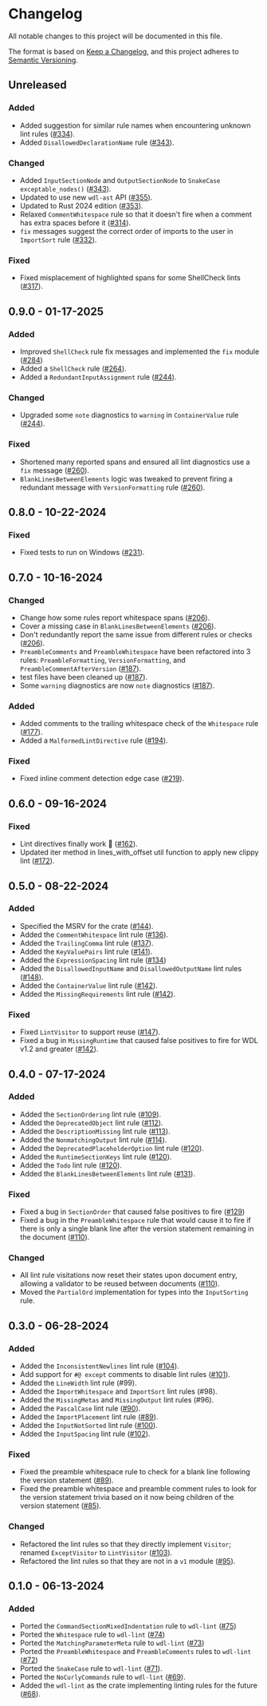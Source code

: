 # Changelog

All notable changes to this project will be documented in this file.

The format is based on [Keep a Changelog](https://keepachangelog.com/en/1.1.0/),
and this project adheres to [Semantic Versioning](https://semver.org/spec/v2.0.0.html).

## Unreleased

### Added

* Added suggestion for similar rule names when encountering unknown lint rules ([#334](https://github.com/stjude-rust-labs/wdl/pull/334)).
* Added `DisallowedDeclarationName` rule ([#343](https://github.com/stjude-rust-labs/wdl/pull/343)).

### Changed

* Added `InputSectionNode` and `OutputSectionNode` to `SnakeCase` `exceptable_nodes()` ([#343](https://github.com/stjude-rust-labs/wdl/pull/343)).
* Updated to use new `wdl-ast` API ([#355](https://github.com/stjude-rust-labs/wdl/pull/355)).
* Updated to Rust 2024 edition ([#353](https://github.com/stjude-rust-labs/wdl/pull/353)).
* Relaxed `CommentWhitespace` rule so that it doesn't fire when a comment has extra spaces before it ([#314](https://github.com/stjude-rust-labs/wdl/pull/314)).
* `fix` messages suggest the correct order of imports to the user in `ImportSort` rule ([#332](https://github.com/stjude-rust-labs/wdl/pull/332)).

### Fixed

* Fixed misplacement of highlighted spans for some ShellCheck lints ([#317](https://github.com/stjude-rust-labs/wdl/pull/317)).

## 0.9.0 - 01-17-2025

### Added

* Improved `ShellCheck` rule fix messages and implemented the `fix` module ([#284](https://github.com/stjude-rust-labs/wdl/pull/284))
* Added a `ShellCheck` rule ([#264](https://github.com/stjude-rust-labs/wdl/pull/264)).
* Added a `RedundantInputAssignment` rule ([#244](https://github.com/stjude-rust-labs/wdl/pull/244)).

### Changed

* Upgraded some `note` diagnostics to `warning` in `ContainerValue` rule  ([#244](https://github.com/stjude-rust-labs/wdl/pull/244)).

### Fixed

* Shortened many reported spans and ensured all lint diagnostics use a `fix` message ([#260](https://github.com/stjude-rust-labs/wdl/pull/260)).
* `BlankLinesBetweenElements` logic was tweaked to prevent firing a redundant message with `VersionFormatting` rule ([#260](https://github.com/stjude-rust-labs/wdl/pull/260)).

## 0.8.0 - 10-22-2024

### Fixed

* Fixed tests to run on Windows ([#231](https://github.com/stjude-rust-labs/wdl/pull/231)).

## 0.7.0 - 10-16-2024

### Changed

* Change how some rules report whitespace spans ([#206](https://github.com/stjude-rust-labs/wdl/pull/206)).
* Cover a missing case in `BlankLinesBetweenElements` ([#206](https://github.com/stjude-rust-labs/wdl/pull/206)).
* Don't redundantly report the same issue from different rules or checks ([#206](https://github.com/stjude-rust-labs/wdl/pull/206)).
* `PreambleComments` and `PreambleWhitespace` have been refactored into 3 rules: `PreambleFormatting`, `VersionFormatting`, and `PreambleCommentAfterVersion` ([#187](https://github.com/stjude-rust-labs/wdl/pull/187)).
* test files have been cleaned up ([#187](https://github.com/stjude-rust-labs/wdl/pull/187)).
* Some `warning` diagnostics are now `note` diagnostics ([#187](https://github.com/stjude-rust-labs/wdl/pull/187)).

### Added

* Added comments to the trailing whitespace check of the `Whitespace` rule ([#177](https://github.com/stjude-rust-labs/wdl/pull/177)).
* Added a `MalformedLintDirective` rule ([#194](https://github.com/stjude-rust-labs/wdl/pull/194)).

### Fixed

* Fixed inline comment detection edge case ([#219](https://github.com/stjude-rust-labs/wdl/pull/219)).

## 0.6.0 - 09-16-2024

### Fixed

* Lint directives finally work :tada: ([#162](https://github.com/stjude-rust-labs/wdl/pull/162)).
* Updated iter method in lines_with_offset util function to apply new clippy lint ([#172](https://github.com/stjude-rust-labs/wdl/pull/172)).

## 0.5.0 - 08-22-2024

### Added

* Specified the MSRV for the crate ([#144](https://github.com/stjude-rust-labs/wdl/pull/144)).
* Added the `CommentWhitespace` lint rule ([#136](https://github.com/stjude-rust-labs/wdl/pull/136)).
* Added the `TrailingComma` lint rule ([#137](https://github.com/stjude-rust-labs/wdl/pull/137)).
* Added the `KeyValuePairs` lint rule ([#141](https://github.com/stjude-rust-labs/wdl/pull/141)).
* Added the `ExpressionSpacing` lint rule ([#134](https://github.com/stjude-rust-labs/wdl/pull/134))
* Added the `DisallowedInputName` and `DisallowedOutputName` lint rules ([#148](https://github.com/stjude-rust-labs/wdl/pull/148)).
* Added the `ContainerValue` lint rule ([#142](https://github.com/stjude-rust-labs/wdl/pull/142)).
* Added the `MissingRequirements` lint rule ([#142](https://github.com/stjude-rust-labs/wdl/pull/142)).

### Fixed

* Fixed `LintVisitor` to support reuse ([#147](https://github.com/stjude-rust-labs/wdl/pull/147)).
* Fixed a bug in `MissingRuntime` that caused false positives to fire for WDL v1.2 and
  greater ([#142](https://github.com/stjude-rust-labs/wdl/pull/142)).

## 0.4.0 - 07-17-2024

### Added

* Added the `SectionOrdering` lint rule ([#109](https://github.com/stjude-rust-labs/wdl/pull/109)).
* Added the `DeprecatedObject` lint rule ([#112](https://github.com/stjude-rust-labs/wdl/pull/112)).
* Added the `DescriptionMissing` lint rule ([#113](https://github.com/stjude-rust-labs/wdl/pull/113)).
* Added the `NonmatchingOutput` lint rule ([#114](https://github.com/stjude-rust-labs/wdl/pull/114)).
* Added the `DeprecatedPlaceholderOption` lint rule ([#120](https://github.com/stjude-rust-labs/wdl/pull/120)).
* Added the `RuntimeSectionKeys` lint rule ([#120](https://github.com/stjude-rust-labs/wdl/pull/120)).
* Added the `Todo` lint rule ([#120](https://github.com/stjude-rust-labs/wdl/pull/126)).
* Added the `BlankLinesBetweenElements` lint rule ([#131](https://github.com/stjude-rust-labs/wdl/pull/131)).

### Fixed

* Fixed a bug in `SectionOrder` that caused false positives to fire
  ([#129](https://github.com/stjude-rust-labs/wdl/pull/129))
* Fixed a bug in the `PreambleWhitespace` rule that would cause it to fire if
  there is only a single blank line after the version statement remaining in
  the document ([#110](https://github.com/stjude-rust-labs/wdl/pull/110)).

### Changed

* All lint rule visitations now reset their states upon document entry,
  allowing a validator to be reused between documents ([#110](https://github.com/stjude-rust-labs/wdl/pull/110)).
* Moved the `PartialOrd` implementation for types into the `InputSorting` rule.

## 0.3.0 - 06-28-2024

### Added

* Added the `InconsistentNewlines` lint rule ([#104](https://github.com/stjude-rust-labs/wdl/pull/104)).
* Add support for `#@ except` comments to disable lint rules ([#101](https://github.com/stjude-rust-labs/wdl/pull/101)).
* Added the `LineWidth` lint rule (#99).
* Added the `ImportWhitespace` and `ImportSort` lint rules (#98).
* Added the `MissingMetas` and `MissingOutput` lint rules (#96).
* Added the `PascalCase` lint rule ([#90](https://github.com/stjude-rust-labs/wdl/pull/90)).
* Added the `ImportPlacement` lint rule ([#89](https://github.com/stjude-rust-labs/wdl/pull/89)).
* Added the `InputNotSorted` lint rule ([#100](https://github.com/stjude-rust-labs/wdl/pull/100)).
* Added the `InputSpacing` lint rule ([#102](https://github.com/stjude-rust-labs/wdl/pull/102)).

### Fixed

* Fixed the preamble whitespace rule to check for a blank line following the
  version statement ([#89](https://github.com/stjude-rust-labs/wdl/pull/89)).
* Fixed the preamble whitespace and preamble comment rules to look for the
  version statement trivia based on it now being children of the version
  statement ([#85](https://github.com/stjude-rust-labs/wdl/pull/85)).

### Changed

* Refactored the lint rules so that they directly implement `Visitor`; renamed
  `ExceptVisitor` to `LintVisitor` ([#103](https://github.com/stjude-rust-labs/wdl/pull/103)).
* Refactored the lint rules so that they are not in a `v1` module
  ([#95](https://github.com/stjude-rust-labs/wdl/pull/95)).

## 0.1.0 - 06-13-2024

### Added

* Ported the `CommandSectionMixedIndentation` rule to `wdl-lint` ([#75](https://github.com/stjude-rust-labs/wdl/pull/75))
* Ported the `Whitespace` rule to `wdl-lint` ([#74](https://github.com/stjude-rust-labs/wdl/pull/74))
* Ported the `MatchingParameterMeta` rule to `wdl-lint` ([#73](https://github.com/stjude-rust-labs/wdl/pull/73))
* Ported the `PreambleWhitespace` and `PreambleComments` rules to `wdl-lint`
  ([#72](https://github.com/stjude-rust-labs/wdl/pull/72))
* Ported the `SnakeCase` rule to `wdl-lint` ([#71](https://github.com/stjude-rust-labs/wdl/pull/71)).
* Ported the `NoCurlyCommands` rule to `wdl-lint` ([#69](https://github.com/stjude-rust-labs/wdl/pull/69)).
* Added the `wdl-lint` as the crate implementing linting rules for the future
  ([#68](https://github.com/stjude-rust-labs/wdl/pull/68)).

